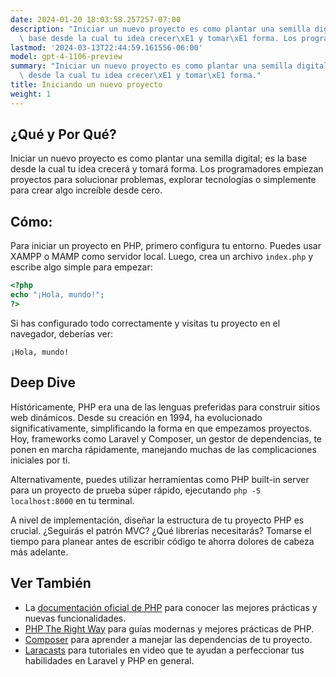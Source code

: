 ```yaml
---
date: 2024-01-20 18:03:58.257257-07:00
description: "Iniciar un nuevo proyecto es como plantar una semilla digital; es la\
  \ base desde la cual tu idea crecer\xE1 y tomar\xE1 forma. Los programadores empiezan\u2026"
lastmod: '2024-03-13T22:44:59.161556-06:00'
model: gpt-4-1106-preview
summary: "Iniciar un nuevo proyecto es como plantar una semilla digital; es la base\
  \ desde la cual tu idea crecer\xE1 y tomar\xE1 forma."
title: Iniciando un nuevo proyecto
weight: 1
---
```


## ¿Qué y Por Qué?
Iniciar un nuevo proyecto es como plantar una semilla digital; es la base desde la cual tu idea crecerá y tomará forma. Los programadores empiezan proyectos para solucionar problemas, explorar tecnologías o simplemente para crear algo increíble desde cero.

## Cómo:
Para iniciar un proyecto en PHP, primero configura tu entorno. Puedes usar XAMPP o MAMP como servidor local. Luego, crea un archivo `index.php` y escribe algo simple para empezar:

```PHP
<?php
echo "¡Hola, mundo!";
?>
```

Si has configurado todo correctamente y visitas tu proyecto en el navegador, deberías ver:

```
¡Hola, mundo!
```

## Deep Dive
Históricamente, PHP era una de las lenguas preferidas para construir sitios web dinámicos. Desde su creación en 1994, ha evolucionado significativamente, simplificando la forma en que empezamos proyectos. Hoy, frameworks como Laravel y Composer, un gestor de dependencias, te ponen en marcha rápidamente, manejando muchas de las complicaciones iniciales por ti.

Alternativamente, puedes utilizar herramientas como PHP built-in server para un proyecto de prueba súper rápido, ejecutando `php -S localhost:8000` en tu terminal.

A nivel de implementación, diseñar la estructura de tu proyecto PHP es crucial. ¿Seguirás el patrón MVC? ¿Qué librerías necesitarás? Tomarse el tiempo para planear antes de escribir código te ahorra dolores de cabeza más adelante.

## Ver También
- La [documentación oficial de PHP](https://www.php.net/manual/es/) para conocer las mejores prácticas y nuevas funcionalidades.
- [PHP The Right Way](https://phptherightway.com/) para guías modernas y mejores prácticas de PHP.
- [Composer](https://getcomposer.org/) para aprender a manejar las dependencias de tu proyecto.
- [Laracasts](https://laracasts.com/) para tutoriales en video que te ayudan a perfeccionar tus habilidades en Laravel y PHP en general.
